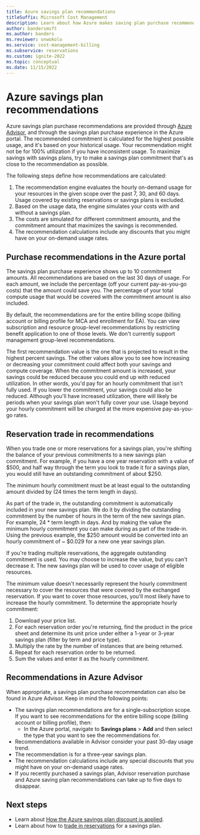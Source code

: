 ```yaml
---
title: Azure savings plan recommendations
titleSuffix: Microsoft Cost Management
description: Learn about how Azure makes saving plan purchase recommendations.
author: bandersmsft
ms.author: banders
ms.reviewer: onwokolo
ms.service: cost-management-billing
ms.subservice: reservations
ms.custom: ignite-2022
ms.topic: conceptual
ms.date: 11/15/2022
---
```


# Azure savings plan recommendations

Azure savings plan purchase recommendations are provided through [Azure Advisor](../../advisor/advisor-reference-cost-recommendations.md#reserved-instances), and through the savings plan purchase experience in the Azure portal. The recommended commitment is calculated for the highest possible usage, and it's based on your historical usage. Your recommendation might not be for 100% utilization if you have inconsistent usage. To maximize savings with savings plans, try to make a savings plan commitment that's as close to the recommendation as possible.

The following steps define how recommendations are calculated:

1. The recommendation engine evaluates the hourly on-demand usage for your resources in the given scope over the past 7, 30, and 60 days. Usage covered by existing reservations or savings plans is excluded.
2. Based on the usage data, the engine simulates your costs with and without a savings plan.
3. The costs are simulated for different commitment amounts, and the commitment amount that maximizes the savings is recommended.
4. The recommendation calculations include any discounts that you might have on your on-demand usage rates.

## Purchase recommendations in the Azure portal

The savings plan purchase experience shows up to 10 commitment amounts. All recommendations are based on the last 30 days of usage. For each amount, we include the percentage (off your current pay-as-you-go costs) that the amount could save you. The percentage of your total compute usage that would be covered with the commitment amount is also included.

By default, the recommendations are for the entire billing scope (billing account or billing profile for MCA and enrollment for EA). You can view subscription and resource group-level recommendations by restricting benefit application to one of those levels. We don't currently support management group-level recommendations.

The first recommendation value is the one that is projected to result in the highest percent savings. The other values allow you to see how increasing or decreasing your commitment could affect both your savings and compute coverage. When the commitment amount is increased, your savings could be reduced because you could end up with reduced utilization. In other words, you'd pay for an hourly commitment that isn't fully used. If you lower the commitment, your savings could also be reduced. Although you'll have increased utilization, there will likely be periods when your savings plan won't fully cover your use. Usage beyond your hourly commitment will be charged at the more expensive pay-as-you-go rates.

## Reservation trade in recommendations

When you trade one or more reservations for a savings plan, you're shifting the balance of your previous commitments to a new savings plan commitment. For example, if you have a one year reservation with a value of $500, and half way through the term you look to trade it for a savings plan, you would still have an outstanding commitment of about $250. 

The minimum hourly commitment must be at least equal to the outstanding amount divided by (24 times the term length in days).

As part of the trade in, the outstanding commitment is automatically included in your new savings plan. We do it by dividing the outstanding commitment by the number of hours in the term of the new savings plan. For example, 24 \* term length in days. And by making the value the minimum hourly commitment you can make during as part of the trade-in. Using the previous example, the $250 amount would be converted into an hourly commitment of ~ $0.029 for a new one year savings plan. 

If you're trading multiple reservations, the aggregate outstanding commitment is used. You may choose to increase the value, but you can't decrease it. The new savings plan will be used to cover usage of eligible resources.

The minimum value doesn't necessarily represent the hourly commitment necessary to cover the resources that were covered by the exchanged reservation. If you want to cover those resources, you'll most likely have to increase the hourly commitment. To determine the appropriate hourly commitment:

1. Download your price list.
2. For each reservation order you're returning, find the product in the price sheet and determine its unit price under either a 1-year or 3-year savings plan (filter by term and price type).
3. Multiply the rate by the number of instances that are being returned.
4. Repeat for each reservation order to be returned.
5. Sum the values and enter it as the hourly commitment.

## Recommendations in Azure Advisor

When appropriate, a savings plan purchase recommendation can also be found in Azure Advisor. Keep in mind the following points:

- The savings plan recommendations are for a single-subscription scope. If you want to see recommendations for the entire billing scope (billing account or billing profile), then:
    - In the Azure portal, navigate to **Savings plans** > **Add** and then select the type that you want to see the recommendations for.
- Recommendations available in Advisor consider your past 30-day usage trend.
- The recommendation is for a three-year savings plan.
- The recommendation calculations include any special discounts that you might have on your on-demand usage rates.
- If you recently purchased a savings plan, Advisor reservation purchase and Azure saving plan recommendations can take up to five days to disappear.

## Next steps

- Learn about [How the Azure savings plan discount is applied](discount-application.md).
- Learn about how to [trade in reservations](reservation-trade-in.md) for a savings plan.
